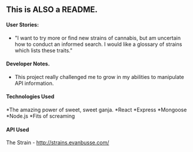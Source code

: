 ## This is ALSO a README.

#### User Stories:
* "I want to try more or find new strains of cannabis, but am uncertain how to conduct an informed search. I would like a glossary of strains which lists these traits." 

#### Developer Notes. 
* This project really challenged me to grow in my abilities to manipulate API information. 

#### Technologies Used
*The amazing power of sweet, sweet ganja. 
*React
*Express
*Mongoose
*Node.js
*Fits of screaming 

#### API Used
The Strain - http://strains.evanbusse.com/


